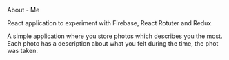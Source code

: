 About - Me

React application to experiment with Firebase, React Rotuter and Redux.

A simple application where you store photos which describes you the most. Each photo has a description about what you felt during the time, the phot was taken.
